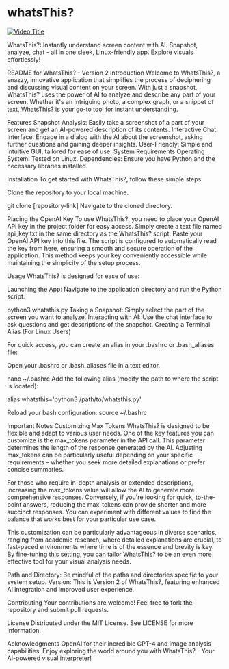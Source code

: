 # whatsThis?
[![Video Title](https://img.youtube.com/vi/ZhuA5CM78yw/0.jpg)](https://www.youtube.com/watch?v=ZhuA5CM78yw)




WhatsThis?: Instantly understand screen content with AI. Snapshot, analyze, chat - all in one sleek, Linux-friendly app. Explore visuals effortlessly!


README for WhatsThis? - Version 2
Introduction
Welcome to WhatsThis?, a snazzy, innovative application that simplifies the process of deciphering and discussing visual content on your screen. With just a snapshot, WhatsThis? uses the power of AI to analyze and describe any part of your screen. Whether it's an intriguing photo, a complex graph, or a snippet of text, WhatsThis? is your go-to tool for instant understanding.

Features
Snapshot Analysis: Easily take a screenshot of a part of your screen and get an AI-powered description of its contents.
Interactive Chat Interface: Engage in a dialog with the AI about the screenshot, asking further questions and gaining deeper insights.
User-Friendly: Simple and intuitive GUI, tailored for ease of use.
System Requirements
Operating System: Tested on Linux.
Dependencies: Ensure you have Python and the necessary libraries installed.

Installation
To get started with WhatsThis?, follow these simple steps:

Clone the repository to your local machine.

git clone [repository-link]
Navigate to the cloned directory.

Placing the OpenAI Key
To use WhatsThis?, you need to place your OpenAI API key in the project folder for easy access. Simply create a text file named api_key.txt in the same directory as the WhatsThis? script. Paste your OpenAI API key into this file. The script is configured to automatically read the key from here, ensuring a smooth and secure operation of the application. This method keeps your key conveniently accessible while maintaining the simplicity of the setup process.

Usage
WhatsThis? is designed for ease of use:

Launching the App: Navigate to the application directory and run the Python script.

python3 whatsthis.py
Taking a Snapshot: Simply select the part of the screen you want to analyze.
Interacting with AI: Use the chat interface to ask questions and get descriptions of the snapshot.
Creating a Terminal Alias (For Linux Users)

For quick access, you can create an alias in your .bashrc or .bash_aliases file:

Open your .bashrc or .bash_aliases file in a text editor.

nano ~/.bashrc
Add the following alias (modify the path to where the script is located):

alias whatsthis='python3 /path/to/whatsthis.py'

Reload your bash configuration:
source ~/.bashrc

Important Notes
Customizing Max Tokens
WhatsThis? is designed to be flexible and adapt to various user needs. One of the key features you can customize is the max_tokens parameter in the API call. This parameter determines the length of the response generated by the AI. Adjusting max_tokens can be particularly useful depending on your specific requirements – whether you seek more detailed explanations or prefer concise summaries.

For those who require in-depth analysis or extended descriptions, increasing the max_tokens value will allow the AI to generate more comprehensive responses. Conversely, if you're looking for quick, to-the-point answers, reducing the max_tokens can provide shorter and more succinct responses. You can experiment with different values to find the balance that works best for your particular use case.

This customization can be particularly advantageous in diverse scenarios, ranging from academic research, where detailed explanations are crucial, to fast-paced environments where time is of the essence and brevity is key. By fine-tuning this setting, you can tailor WhatsThis? to be an even more effective tool for your visual analysis needs.

Path and Directory: Be mindful of the paths and directories specific to your system setup.
Version: This is Version 2 of WhatsThis?, featuring enhanced AI integration and improved user experience.

Contributing
Your contributions are welcome! Feel free to fork the repository and submit pull requests.

License
Distributed under the MIT License. See LICENSE for more information.

Acknowledgments
OpenAI for their incredible GPT-4 and image analysis capabilities.
Enjoy exploring the world around you with WhatsThis? - Your AI-powered visual interpreter!
